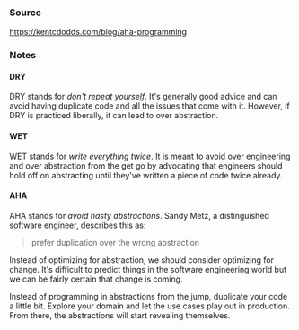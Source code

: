 ### Source

https://kentcdodds.com/blog/aha-programming

### Notes

#### DRY

DRY stands for _don't repeat yourself_. It's generally good advice and can avoid having duplicate code and all the issues that come with it. However, if DRY is practiced liberally, it can lead to over abstraction.

#### WET

WET stands for _write everything twice_. It is meant to avoid over engineering and over abstraction from the get go by advocating that engineers should hold off on abstracting until they've written a piece of code twice already.

#### AHA

AHA stands for _avoid hasty abstractions_. Sandy Metz, a distinguished software engineer, describes this as:

> prefer duplication over the wrong abstraction

Instead of optimizing for abstraction, we should consider optimizing for change. It's difficult to predict things in the software engineering world but we can be fairly certain that change is coming. 

Instead of programming in abstractions from the jump, duplicate your code a little bit. Explore your domain and let the use cases play out in production. From there, the abstractions will start revealing themselves.